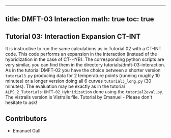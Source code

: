 
---
title: DMFT-03 Interaction
math: true
toc: true
---

## Tutorial 03: Interaction Expansion CT-INT

It is instructive to run the same calculations as in Tutorial 02 with a CT-INT code. This code performs an expansion in the interaction (instead of the hybridization in the case of CT-HYB). The corresponding python scripts are very similar, you can find them in the directory tutorials/dmft-03-interaction. As in the tutorial DMFT-02 you have the choice between a shorter version `tutorial3.py` producing data for 2 temperature points (running roughly 10 minutes) or a longer version doing all 6 curves `tutorial3_long.py` (30 minutes). The evaluation may be exactly as in the tutorial `ALPS_2_Tutorials:DMFT-02_Hybridization` done using the `tutorial2eval.py`. The vistrails version is Vistrails file.
Tutorial by Emanuel - Please don't hesitate to ask!

## Contributors

- Emanuel Gull

